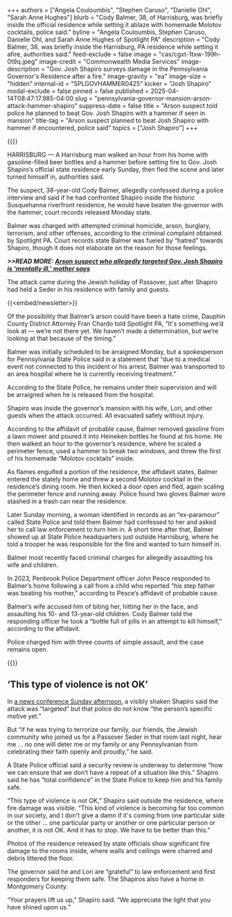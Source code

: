 +++
authors = ["Angela Couloumbis", "Stephen Caruso", "Danielle Ohl", "Sarah Anne Hughes"]
blurb = "Cody Balmer, 38, of Harrisburg, was briefly inside the official residence while setting it ablaze with homemade Molotov cocktails, police said."
byline = "Angela Couloumbis, Stephen Caruso, Danielle Ohl, and Sarah Anne Hughes of Spotlight PA"
description = "Cody Balmer, 38, was briefly inside the Harrisburg, PA residence while setting it afire, authorities said."
feed-exclude = false
image = "cas/cgxt-1txw-199h-0t9q.jpeg"
image-credit = "Commonwealth Media Services"
image-description = "Gov. Josh Shapiro surveys damage in the Pennsylvania Governor's Residence after a fire."
image-gravity = "ea"
image-size = "hidden"
internal-id = "SPLGOVHAMMER0425"
kicker = "Josh Shapiro"
modal-exclude = false
pinned = false
published = 2025-04-14T08:47:17.985-04:00
slug = "pennsylvania-governor-mansion-arson-attack-hammer-shapiro"
suppress-date = false
title = "Arson suspect told police he planned to beat Gov. Josh Shapiro with a hammer if seen in mansion"
title-tag = "Arson suspect planned to beat Josh Shapiro with hammer if encountered, police said"
topics = ["Josh Shapiro"]
+++

{{<youtube id="XeN7RuwkT5g" loading="lazy">}}

HARRISBURG — A Harrisburg man walked an hour from his home with gasoline-filled beer bottles and a hammer before setting fire to Gov. Josh Shapiro’s official state residence early Sunday, then fled the scene and later turned himself in, authorities said.

The suspect, 38-year-old Cody Balmer, allegedly confessed during a police interview and said if he had confronted Shapiro inside the historic Susquehanna riverfront residence, he would have beaten the governor with the hammer, court records released Monday state.

Balmer was charged with attempted criminal homicide, arson, burglary, terrorism, and other offenses, according to the criminal complaint obtained by Spotlight PA. Court records state Balmer was fueled by “hatred” towards Shapiro, though it does not elaborate on the reason for those feelings.

<strong><em>&gt;&gt;READ MORE: </em></strong><a href="https://www.spotlightpa.org/news/2025/04/cody-balmer-josh-shapiro-arson-mental-health/"><strong><em>Arson suspect who allegedly targeted Gov. Josh Shapiro is ‘mentally ill,’ mother says</em></strong></a><strong><em></em></strong>

The attack came during the Jewish holiday of Passover, just after Shapiro had held a Seder in his residence with family and guests.

{{<embed/newsletter>}}

Of the possibility that Balmer’s arson could have been a hate crime, Dauphin County District Attorney Fran Chardo told Spotlight PA, “It&#39;s something we’d look at — we’re not there yet. We haven’t made a determination, but we’re looking at that because of the timing.”

Balmer was initially scheduled to be arraigned Monday, but a spokesperson for Pennsylvania State Police said in a statement that “due to a medical event not connected to this incident or his arrest, Balmer was transported to an area hospital where he is currently receiving treatment.”

According to the State Police, he remains under their supervision and will be arraigned when he is released from the hospital.

Shapiro was inside the governor’s mansion with his wife, Lori, and other guests when the attack occurred. All evacuated safely without injury.

According to the affidavit of probable cause, Balmer removed gasoline from a lawn mower and poured it into Heineken bottles he found at his home. He then walked an hour to the governor’s residence, where he scaled a perimeter fence, used a hammer to break two windows, and threw the first of his homemade “Molotov cocktails” inside.

As flames engulfed a portion of the residence, the affidavit states, Balmer entered the stately home and threw a second Molotov cocktail in the residence’s dining room. He then kicked a door open and fled, again scaling the perimeter fence and running away. Police found two gloves Balmer wore stashed in a trash can near the residence.

Later Sunday morning, a woman identified in records as an “ex-paramour” called State Police and told them Balmer had confessed to her and asked her to call law enforcement to turn him in. A short time after that, Balmer showed up at State Police headquarters just outside Harrisburg, where he told a trooper he was responsible for the fire and wanted to turn himself in.

Balmer most recently faced criminal charges for allegedly assaulting his wife and children.

In 2023, Penbrook Police Department officer John Pesce responded to Balmer’s home following a call from a child who reported “his step father was beating his mother,” according to Pesce’s affidavit of probable cause.

Balmer’s wife accused him of biting her, hitting her in the face, and assaulting his 10- and 13-year-old children. Cody Balmer told the responding officer he took a “bottle full of pills in an attempt to kill himself,” according to the affidavit.

Police charged him with three counts of simple assault, and the case remains open.

{{<picture src="cas/cgxt-1txw-199h-0t9q.jpeg" description="Gov. Josh Shapiro is shown fire damage inside the Pennsylvania Governor’s Residence in Harrisburg." caption="Gov. Josh Shapiro is shown fire damage inside the Pennsylvania Governor’s Residence in Harrisburg." credit="Commonwealth Media Services">}}

## ‘This type of violence is not OK’

In <a href="https://www.spotlightpa.org/news/2025/04/pennsylvania-governor-mansion-arson-attack-shapiro-evacuation/">a news conference Sunday afternoon</a>, a visibly shaken Shapiro said the attack was “targeted” but that police do not know “the person’s specific motive yet.”

But “if he was trying to terrorize our family, our friends, the Jewish community who joined us for a Passover Seder in that room last night, hear me … no one will deter me or my family or any Pennsylvanian from celebrating their faith openly and proudly,” he said.

A State Police official said a security review is underway to determine “how we can ensure that we don’t have a repeat of a situation like this.” Shapiro said he has “total confidence” in the State Police to keep him and his family safe.

“This type of violence is not OK,” Shapiro said outside the residence, where fire damage was visible. “This kind of violence is becoming far too common in our society, and I don&#39;t give a damn if it&#39;s coming from one particular side or the other … one particular party or another or one particular person or another, it is not OK. And it has to stop. We have to be better than this.”

Photos of the residence released by state officials show significant fire damage to the rooms inside, where walls and ceilings were charred and debris littered the floor.

The governor said he and Lori are “grateful” to law enforcement and first responders for keeping them safe. The Shapiros also have a home in Montgomery County.

“Your prayers lift us up,” Shapiro said. “We appreciate the light that you have shined upon us.”

